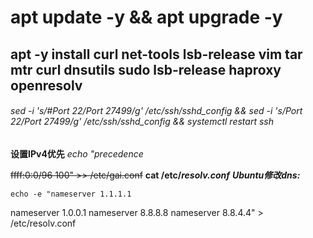 # apt update -y && apt upgrade -y
## apt -y install curl net-tools lsb-release vim tar mtr curl dnsutils sudo lsb-release haproxy openresolv
###### sed -i 's/#Port 22/Port 27499/g' /etc/ssh/sshd_config && sed -i 's/Port 22/Port 27499/g' /etc/ssh/sshd_config && systemctl restart ssh

**设置IPv4优先**
*echo "precedence*

~~ffff:0:0/96  100" >> /etc/gai.conf~~
**cat /etc/_resolv.conf_**
***Ubuntu修改dns:***

```
echo -e "nameserver 1.1.1.1 
```
nameserver 1.0.0.1
nameserver 8.8.8.8
nameserver 8.8.4.4" > /etc/resolv.conf
